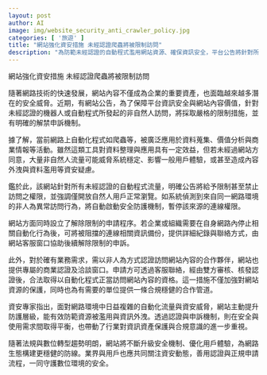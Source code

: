 ```yaml
---
layout: post
author: AI
image: img/website_security_anti_crawler_policy.jpg
categories: [ '旅遊' ]
title: "網站強化資安措施 未經認證爬蟲將被限制訪問"
description: "為防範未經認證的自動程式濫用網站資源、確保資訊安全，平台公告將針對所有非自然人自動流量實施嚴格訪問限制，搭配明確的解禁申訴及商業認證程序，平衡資安與業務需求，共同守護數位環境。"
---
```

網站強化資安措施 未經認證爬蟲將被限制訪問

隨著網路技術的快速發展，網站內容不僅成為企業的重要資產，也面臨越來越多潛在的安全威脅。近期，有網站公告，為了保障平台資訊安全與網站內容價值，針對未經認證的機器人或自動程式所發起的非自然人訪問，將採取嚴格的限制措施，並有明確的解禁申訴機制。

據了解，當前網路上自動化程式如爬蟲等，被廣泛應用於資料蒐集、價值分析與商業情報等活動。雖然這類工具對資料整理與應用具有一定效益，但若未經過網站方同意，大量非自然人流量可能威脅系統穩定、影響一般用戶體驗，或甚至造成內容外洩與資料濫用等資安疑慮。

鑑於此，該網站針對所有未經認證的自動程式流量，明確公告將給予限制甚至禁止訪問之權限，並強調僅開放自然人用戶正常瀏覽。如系統偵測到來自同一網路環境的非人為異常訪問行為，將自動啟動安全防護機制，暫停該來源的連線權限。

網站方面同時設立了解除限制的申請程序。若企業或組織需要在自身網路內停止相關自動化行為後，可將被阻擋的連線相關資訊備份，提供詳細紀錄與聯絡方式，由網站客服窗口協助後續解除限制的申訴。

此外，對於確有業務需求，需以非人為方式認證訪問網站內容的合作夥伴，網站也提供專屬的商業認證及洽談窗口。申請方可透過客服聯絡，經由雙方審核、核發認證後，合法取得以自動化程式正當訪問網站內容的資格。這一措施不僅加強對網站資源的保護，同時也為有需要的單位提供一條合規穩健的合作管道。

資安專家指出，面對網路環境中日益複雜的自動化流量與資安威脅，網站主動提升防護層級，能有效防範資源被濫用與資訊外洩。透過認證與申訴機制，則在安全與使用需求間取得平衡，也帶動了行業對資訊資產保護與合規意識的進一步重視。

隨著法規與數位轉型趨勢明朗，網站將不斷升級安全機制、優化用戶體驗，為網路生態構建更穩健的防線。業界與用戶也應共同關注資安動態，善用認證與正規申請流程，一同守護數位環境的安全。